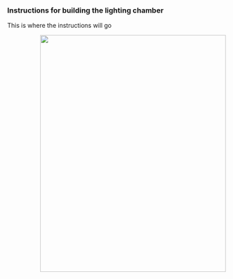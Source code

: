 ### Instructions for building the lighting chamber
This is where the instructions will go

<img align="right" width="428" height="546" src="https://github.com/vektorious/mbac/blob/master/img/setup_v1.gif">
